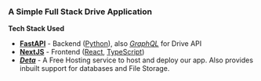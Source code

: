 ### A Simple Full Stack Drive Application

**Tech Stack Used**

- **[FastAPI](https://fastapi.tiangolo.com/)** - Backend ([Python](https://www.python.org/)), also _[GraphQL](https://strawberry.rocks/)_ for Drive API
- **[NextJS](https://nextjs.org/)** - Frontend ([React](https://reactjs.org/), [TypeScript](https://www.typescriptlang.org/))
- **_[Deta](https://www.deta.sh/)_** - A Free Hosting service to host and deploy our app. Also provides inbuilt support for databases and File Storage.

